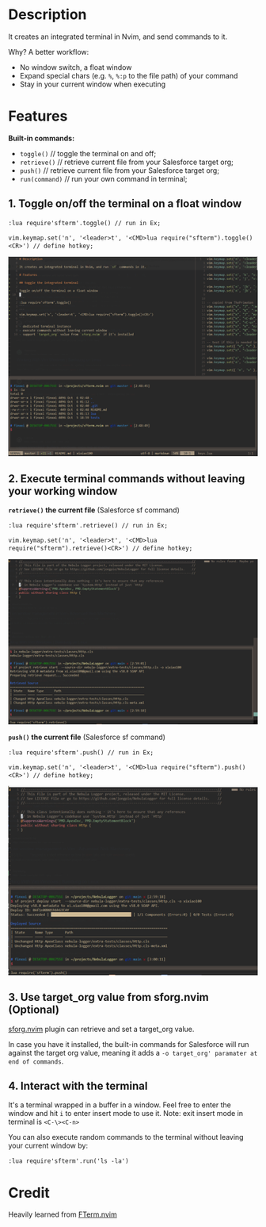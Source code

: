# Description

It creates an integrated terminal in Nvim, and send commands to it.

Why? A better workflow:

- No window switch, a float window
- Expand special chars (e.g. `%`, `%:p` to the file path) of your command
- Stay in your current window when executing

# Features

**Built-in commands:**

- `toggle()` // toggle the terminal on and off;
- `retrieve()` // retrieve current file from your Salesforce target org;
- `push()` // retrieve current file from your Salesforce target org;
- `run(command)` // run your own command in terminal;

## 1. Toggle on/off the terminal on a float window

```
:lua require'sfterm'.toggle() // run in Ex;
```
```
vim.keymap.set('n', '<leader>t', '<CMD>lua require("sfterm").toggle()<CR>') // define hotkey;
```

![pic1](./pics/1.png)

## 2. Execute terminal commands without leaving your working window

**`retrieve()` the current file** (Salesforce sf command)

```
:lua require'sfterm'.retrieve() // run in Ex;
```
```
vim.keymap.set('n', '<leader>t', '<CMD>lua require("sfterm").retrieve()<CR>') // define hotkey;
```

![pic2](./pics/2.png)

**`push()` the current file** (Salesforce sf command)

```
:lua require'sfterm'.push() // run in Ex;
```
```
vim.keymap.set('n', '<leader>t', '<CMD>lua require("sfterm").push()<CR>') // define hotkey;
```

![pic3](./pics/3.png)

## 3. Use target_org value from sforg.nvim (Optional)

[sforg.nvim](https://github.com/xixiaofinland/sforg.nvim) plugin can retrieve and set a target_org value.

In case you have it installed, the built-in commands for Salesforce will run
against the target org value, meaning it adds a `-o target_org' paramater at end of commands`.

## 4. Interact with the terminal

It's a terminal wrapped in a buffer in a window. Feel free to enter the window
and hit `i` to enter insert mode to use it.
Note: exit insert mode in terminal is `<C-\><C-n>`

You can also execute random commands to the terminal without leaving your current
window by:

```
:lua require'sfterm'.run('ls -la')
```

# Credit

Heavily learned from [FTerm.nvim](https://github.com/numToStr/FTerm.nvim/tree/master/lua/FTerm)
